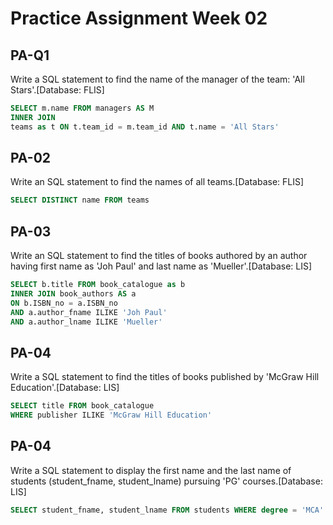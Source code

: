 # Practice Assignment Week 02

## PA-Q1

Write a SQL statement to find the name of the manager of the team: 'All Stars'.[Database: FLIS]

```sql
SELECT m.name FROM managers AS M
INNER JOIN
teams as t ON t.team_id = m.team_id AND t.name = 'All Stars'
```

## PA-02

Write an SQL statement to find the names of all teams.[Database: FLIS]

```sql
SELECT DISTINCT name FROM teams
```

## PA-03

Write an SQL statement to find the titles of books authored by an author having first name as 'Joh Paul' and last name as 'Mueller'.[Database: LIS]

```sql
SELECT b.title FROM book_catalogue as b
INNER JOIN book_authors AS a
ON b.ISBN_no = a.ISBN_no
AND a.author_fname ILIKE 'Joh Paul'
AND a.author_lname ILIKE 'Mueller'
```

## PA-04

Write a SQL statement to find the titles of books published by 'McGraw Hill Education'.[Database: LIS] 

```sql
SELECT title FROM book_catalogue
WHERE publisher ILIKE 'McGraw Hill Education'
```


## PA-04

Write a SQL statement to display the first name and the last name of students (student_fname, student_lname) pursuing 'PG' courses.[Database: LIS] 

```sql
SELECT student_fname, student_lname FROM students WHERE degree = 'MCA'
```
